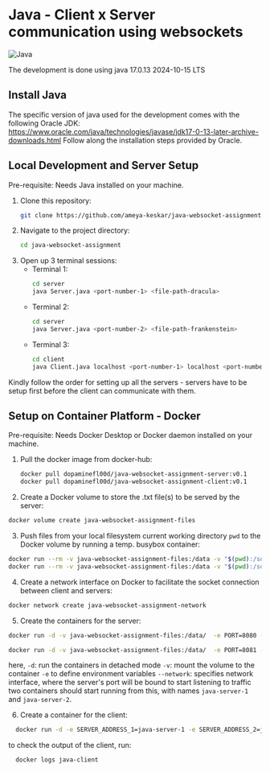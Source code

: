 # Java - Client x Server communication using websockets
![Java](https://img.shields.io/static/v1?label=Java&message=17.0.13%20LTS&color=007396&logo=java&logoColor=white)

The development is done using java 17.0.13 2024-10-15 LTS
## Install Java
The specific version of java used for the development comes with the following Oracle JDK: https://www.oracle.com/java/technologies/javase/jdk17-0-13-later-archive-downloads.html
Follow along the installation steps provided by Oracle.

## Local Development and Server Setup

Pre-requisite: Needs Java installed on your machine.

1. Clone this repository:
   ```bash
   git clone https://github.com/ameya-keskar/java-websocket-assignment.git
   ```
2. Navigate to the project directory:
   ```bash
   cd java-websocket-assignment
   ```
3. Open up 3 terminal sessions:
   - Terminal 1:
     ```bash
     cd server
     java Server.java <port-number-1> <file-path-dracula>
     ```
   - Terminal 2:
     ```bash
     cd server
     java Server.java <port-number-2> <file-path-frankenstein>
     ```
   - Terminal 3:
     ```bash
     cd client
     java Client.java localhost <port-number-1> localhost <port-number-2>
     ```
  Kindly follow the order for setting up all the servers - servers have to be setup first before the client can communicate with them.

## Setup on Container Platform - Docker

Pre-requisite: Needs Docker Desktop or Docker daemon installed on your machine.

1. Pull the docker image from docker-hub:
   ```bash
   docker pull dopaminefl00d/java-websocket-assignment-server:v0.1
   docker pull dopaminefl00d/java-websocket-assignment-client:v0.1
   ```
2. Create a Docker volume to store the .txt file(s) to be served by the server:
  ```bash
  docker volume create java-websocket-assignment-files
  ```
3. Push files from your local filesystem current working directory `pwd` to the Docker volume by running a temp. busybox container:
  ```bash
  docker run --rm -v java-websocket-assignment-files:/data -v "$(pwd):/source" busybox cp /source/frankenstein.txt /data/
  docker run --rm -v java-websocket-assignment-files:/data -v "$(pwd):/source" busybox cp /source/dracula.txt /data/
  ```
4. Create a network interface on Docker to facilitate the socket connection between client and servers:
  ```bash
  docker network create java-websocket-assignment-network
  ```
5. Create the containers for the server:
  ```bash
  docker run -d -v java-websocket-assignment-files:/data/  -e PORT=8080 -e FILE_PATH=/data/frankenstein.txt --network java-websocket-assignment-network --name java-server-1 dopaminefl00d/java-websocket-assignment-server:v0.1

  docker run -d -v java-websocket-assignment-files:/data/  -e PORT=8081 -e FILE_PATH=/data/dracula.txt --network java-websocket-assignment-network --name java-server-2 dopaminefl00d/java-websocket-assignment-server:v0.1
  ```

  here,
  `-d`: run the containers in detached mode
  `-v`: mount the volume to the container
  `-e` to define environment variables
  `--network`: specifies network interface, where the server's port will be bound to start listening to traffic
  two containers should start running from this, with names `java-server-1` and `java-server-2`.

6. Create a container for the client:
  ```bash
    docker run -d -e SERVER_ADDRESS_1=java-server-1 -e SERVER_ADDRESS_2=java-server-2 -e PORT_1=8080 -e PORT_2=8081 --network java-websocket-assignment-network --name java-client dopaminefl00d/java-websocket-assignment-client:v0.1
  ```
  to check the output of the client, run:
  ```bash
    docker logs java-client
  ```
